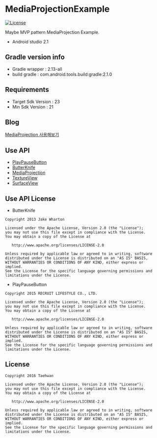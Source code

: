 # MediaProjectionExample
[![License](https://img.shields.io/hexpm/l/plug.svg)]()

Maybe MVP pattern MediaProjection Example.

- Android studio 2.1

## Gradle version info

- Gradle wrapper : 2.13-all
- build gradle : com.android.tools.build:gradle:2.1.0

## Requirements

- Target Sdk Version : 23
- Min Sdk Version : 21


## Blog
[MediaProjection 사용해보기](http://thdev.tech/Android-MediaProjection-Exmple/)


## Use API
- [PlayPauseButton](https://github.com/recruit-lifestyle/PlayPauseButton)
- [ButterKnife](http://jakewharton.github.io/butterknife/)
- [MediaProjection](http://developer.android.com/reference/android/media/projection/package-summary.html)
- [TextureView](http://developer.android.com/reference/android/view/TextureView.html)
- [SurfaceView](http://developer.android.com/reference/android/view/SurfaceView.html)


## Use API License
- ButterKnife

```
Copyright 2013 Jake Wharton

Licensed under the Apache License, Version 2.0 (the "License");
you may not use this file except in compliance with the License.
You may obtain a copy of the License at

   http://www.apache.org/licenses/LICENSE-2.0

Unless required by applicable law or agreed to in writing, software
distributed under the License is distributed on an "AS IS" BASIS,
WITHOUT WARRANTIES OR CONDITIONS OF ANY KIND, either express or implied.
See the License for the specific language governing permissions and
limitations under the License.
```

- PlayPauseButton

```
Copyright 2015 RECRUIT LIFESTYLE CO., LTD.

Licensed under the Apache License, Version 2.0 (the "License");
you may not use this file except in compliance with the License.
You may obtain a copy of the License at

   http://www.apache.org/licenses/LICENSE-2.0

Unless required by applicable law or agreed to in writing, software
distributed under the License is distributed on an "AS IS" BASIS,
WITHOUT WARRANTIES OR CONDITIONS OF ANY KIND, either express or implied.
See the License for the specific language governing permissions and
limitations under the License.
```

## License

```
Copyright 2016 Taehwan

Licensed under the Apache License, Version 2.0 (the "License");
you may not use this file except in compliance with the License.
You may obtain a copy of the License at

   http://www.apache.org/licenses/LICENSE-2.0

Unless required by applicable law or agreed to in writing, software
distributed under the License is distributed on an "AS IS" BASIS,
WITHOUT WARRANTIES OR CONDITIONS OF ANY KIND, either express or implied.
See the License for the specific language governing permissions and
limitations under the License.
```
